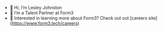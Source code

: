 - 👋 Hi, I’m Lesley Johnston 
- 👀 I’m a Talent Partner at Form3
- 🌱 Interested in learning more about Form3? Check out out [careers site] (https://www.form3.tech/careers)

<!---
lesley-johnston-form3/lesley-johnston-form3 is a ✨ special ✨ repository because its `README.md` (this file) appears on your GitHub profile.
You can click the Preview link to take a look at your changes.
--->
